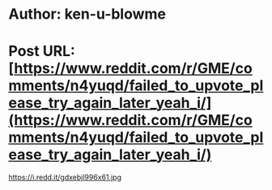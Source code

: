 # Author: ken-u-blowme
# Post URL: [https://www.reddit.com/r/GME/comments/n4yuqd/failed_to_upvote_please_try_again_later_yeah_i/](https://www.reddit.com/r/GME/comments/n4yuqd/failed_to_upvote_please_try_again_later_yeah_i/)


https://i.redd.it/gdxebjl996x61.jpg